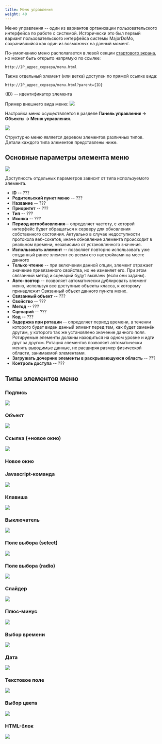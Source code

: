 ```yaml
---
title: Меню управления
weight: 40
---
```


Меню управления -- один из вариантов организации пользовательского интерфейса по работе с системой. Исторически это был
первый вариант пользовательского интерфейса системы MajorDoMo, сохранившийся как один из возможных на данный момент.

По-умолчанию меню располагается в левой секции [стартового экрана](../config-index/), но может быть открыто напрямую по ссылке:
```
http://IP_адрес_сервера/menu.html
```

Также отдельный элемент (или ветка) доступен по прямой ссылке вида:
```
http://IP_адрес_сервера/menu.html?parent={ID}
```
{ID} -- идентификатор элемента

Пример внешнего вида меню:
![](../ui-menu-user.png)

Настройка меню осуществляется в разделе **Панель управления &rarr; Объекты &rarr; Меню управления**.

![](../ui-menu-admin.png)

Структурно меню является деревом элементов различных типов. Детали каждого типа элементов представлены ниже.

## Основные параметры элемента меню

![](../ui-menu-element.png)

Доступность отдельных параметров зависит от типа используемого элемента.

- **ID** -- ???
- **Родительский пункт меню** -- ???
- **Название** -- ???
- **Приоритет** -- ???
- **Тип** -- ???
- **Иконка** -- ???
- **Период автообновления**-- определяет частоту, с которой интерфейс будет обращаться к серверу для обновления собственного состояния. Актуально в случае недоступности протокола веб-сокетов, иначе обновление элемента происходит в реальном времени, независимо от установленного значения.
- **Использовать элемент** -- позволяет повторно использовать уже созданный ранее элемент со всеми его настройками на месте данного
- **Только чтение** -- при включении данной опции, элемент отражает значение привязанного свойства, но не изменяет его. При этом связанный метод и сценарий будут вызваны (если они заданы).
- **Авто-повтор** -- позволяет автоматически дублировать элемент меню, используя все доступные объекты класса, к которому принадлежит Связанный объект данного пункта меню.
- **Связанный объект** -- ???
- **Свойство** -- ???
- **Метод** -- ???
- **Сценарий** -- ???
- **Код** -- ???
- **Задержка при ротации** -- определяет период времени, в течении которого будет виден данный элмент перед тем, как будет заменён другим, у которого так же установлено значение данного поля. Ротируемые элементы должны находиться на одном уровне и идти друг за другом. Ротация элементов позволяет автоматически менять выводимые данные, не расширяя размер физической области, занимаемой элементами.
- **Загружать дочерние элементы в раскрывающуюся область** -- ???
- **Контроль доступа** -- ???

## Типы элементов меню

### Подпись

![](../ui-menu-element-label.png)

### Объект

![](../ui-menu-element-object.png)

### Ссылка (+новое окно)

![](../ui-menu-element-link.png)

### Новое окно

### Javascript-команда

![](../ui-menu-element-js-command.png)

### Клавиша

![](../ui-menu-element-button.png)

### Выключатель

![](../ui-menu-element-switch.png)

### Поле выбора (select)

![](../ui-menu-element-select.png)

### Поле выбора (radio)

![](../ui-menu-element-radio.png)

### Слайдер

![](../ui-menu-element-slider.png)

### Плюс-минус

![](../ui-menu-element-plusminus.png)

### Выбор времени

![](../ui-menu-element-time.png)

### Дата

![](../ui-menu-element-date.png)

### Текстовое поле

![](../ui-menu-element-input.png)

### Выбор цвета

![](../ui-menu-element-color.png)

### HTML-блок

![](../ui-menu-element-html.png)